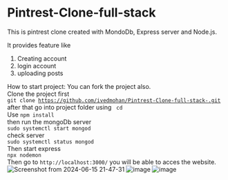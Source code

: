 # Pintrest-Clone-full-stack

This is pintrest clone created with MondoDb, Express server and Node.js.

It provides feature like
<ol>
  <li>Creating account</li>
  <li>login account</li>
  <li>uploading posts</li>
</ol>

How to start project:
You can fork the project also.<br>
Clone the project first <br>
<code>git clone https://github.com/ivedmohan/Pintrest-Clone-full-stack-.git</code> <br>
after that go into project folder using <code> cd </code> <br>
Use <code>npm install</code> <br>
then run the mongoDb server <br>
<code>sudo systemctl start mongod</code> <br>
check server <br>
<code>sudo systemctl status mongod</code> <br> 
Then start express <br>
<code>npx nodemon</code><br>
Then go to <code>http://localhost:3000/</code> you will be able to acces the website.
<br>
![Screenshot from 2024-06-15 21-47-31](https://github.com/ivedmohan/Pintrest-Clone-full-stack-/assets/118909117/dfc27805-76e0-4b77-9519-865b79d00d7c)
![image](https://github.com/ivedmohan/Pintrest-Clone-full-stack-/assets/118909117/616fa7a8-9acd-43a0-b997-d612c35000c7)
![image](https://github.com/ivedmohan/Pintrest-Clone-full-stack-/assets/118909117/cc9c262f-d3a0-4e0e-80cf-d005e8036449)




